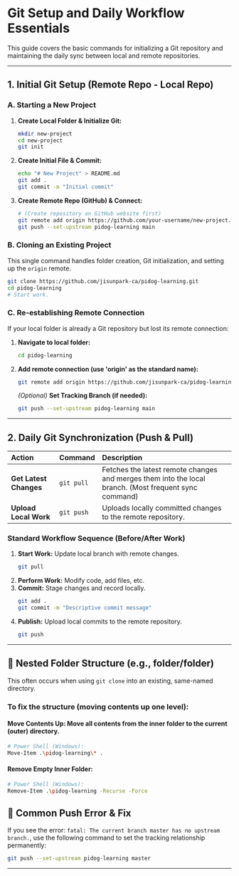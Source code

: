 # Git Setup and Daily Workflow Essentials

This guide covers the basic commands for initializing a Git repository and maintaining the daily sync between local and remote repositories.

---

## 1. Initial Git Setup (Remote Repo - Local Repo)

### A. Starting a New Project

1.  **Create Local Folder & Initialize Git:**
    ```bash
    mkdir new-project
    cd new-project
    git init
    ```
2.  **Create Initial File & Commit:**
    ```bash
    echo "# New Project" > README.md
    git add .
    git commit -m "Initial commit"
    ```
3.  **Create Remote Repo (GitHub) & Connect:**
    ```bash
    # (Create repository on GitHub website first)
    git remote add origin https://github.com/your-username/new-project.git
    git push --set-upstream pidog-learning main
    ```

### B. Cloning an Existing Project

This single command handles folder creation, Git initialization, and setting up the `origin` remote.

```bash
git clone https://github.com/jisunpark-ca/pidog-learning.git
cd pidog-learning
# Start work.
```

### C. Re-establishing Remote Connection

If your local folder is already a Git repository but lost its remote connection:

1.  **Navigate to local folder:**
    ```bash
    cd pidog-learning
    ```
2.  **Add remote connection (use 'origin' as the standard name):**
    ```bash
    git remote add origin https://github.com/jisunpark-ca/pidog-learning.git
    ```
    *(Optional)* **Set Tracking Branch (if needed):**
    ```bash
    git push --set-upstream pidog-learning main
    ```
---

## 2. Daily Git Synchronization (Push & Pull)

| Action | Command | Description |
| :--- | :--- | :--- |
| **Get Latest Changes** | `git pull` | Fetches the latest remote changes and merges them into the local branch. (Most frequent sync command)|
| **Upload Local Work** | `git push` | Uploads locally committed changes to the remote repository. |

### Standard Workflow Sequence (Before/After Work)

1.  **Start Work:** Update local branch with remote changes.
    ```bash
    git pull
    ```
2.  **Perform Work:** Modify code, add files, etc.
3.  **Commit:** Stage changes and record locally.
    ```bash
    git add .
    git commit -m "Descriptive commit message"
    ```
3.  **Publish:** Upload local commits to the remote repository.
    ```bash
    git push
    ```

---
## 🚨 Nested Folder Structure (e.g., folder/folder)

This often occurs when using `git clone` into an existing, same-named directory.

### To fix the structure (moving contents up one level):

#### Move Contents Up: Move all contents from the inner folder to the current (outer) directory.
```bash
# Power Shell (Windows):
Move-Item .\pidog-learning\* .
```
#### Remove Empty Inner Folder:
```bash
# Power Shell (Windows):
Remove-Item .\pidog-learning -Recurse -Force
```

## 🚨 Common Push Error & Fix

If you see the error: `fatal: The current branch master has no upstream branch.`, use the following command to set the tracking relationship permanently:

```bash
git push --set-upstream pidog-learning master
```
---
